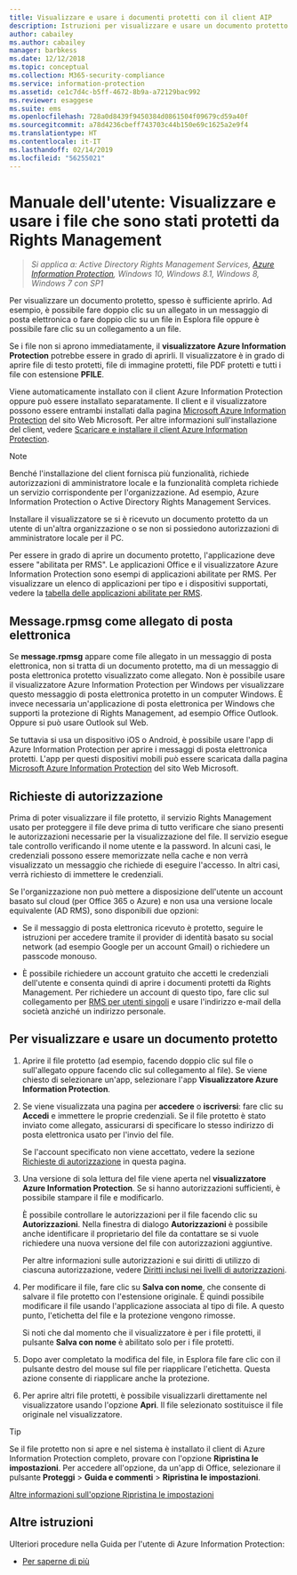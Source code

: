 ```yaml
---
title: Visualizzare e usare i documenti protetti con il client AIP
description: Istruzioni per visualizzare e usare un documento protetto che richiede l'installazione del client Azure Information Protection.
author: cabailey
ms.author: cabailey
manager: barbkess
ms.date: 12/12/2018
ms.topic: conceptual
ms.collection: M365-security-compliance
ms.service: information-protection
ms.assetid: ce1c7d4c-b5ff-4672-8b9a-a72129bac992
ms.reviewer: esaggese
ms.suite: ems
ms.openlocfilehash: 728a0d8439f9450384d0861504f09679cd59a40f
ms.sourcegitcommit: a78d4236cbeff743703c44b150e69c1625a2e9f4
ms.translationtype: HT
ms.contentlocale: it-IT
ms.lasthandoff: 02/14/2019
ms.locfileid: "56255021"
---
```

# <a name="user-guide-view-and-use-files-that-have-been-protected-by-rights-management"></a>Manuale dell'utente: Visualizzare e usare i file che sono stati protetti da Rights Management

>*Si applica a: Active Directory Rights Management Services, [Azure Information Protection](https://azure.microsoft.com/pricing/details/information-protection), Windows 10, Windows 8.1, Windows 8, Windows 7 con SP1*

Per visualizzare un documento protetto, spesso è sufficiente aprirlo. Ad esempio, è possibile fare doppio clic su un allegato in un messaggio di posta elettronica o fare doppio clic su un file in Esplora file oppure è possibile fare clic su un collegamento a un file.

Se i file non si aprono immediatamente, il **visualizzatore Azure Information Protection** potrebbe essere in grado di aprirli. Il visualizzatore è in grado di aprire file di testo protetti, file di immagine protetti, file PDF protetti e tutti i file con estensione **PFILE**.

Viene automaticamente installato con il client Azure Information Protection oppure può essere installato separatamente. Il client e il visualizzatore possono essere entrambi installati dalla pagina [Microsoft Azure Information Protection](https://go.microsoft.com/fwlink/?LinkId=303970) del sito Web Microsoft. Per altre informazioni sull'installazione del client, vedere [Scaricare e installare il client Azure Information Protection](install-client-app.md).

> [!NOTE]
> Benché l'installazione del client fornisca più funzionalità, richiede autorizzazioni di amministratore locale e la funzionalità completa richiede un servizio corrispondente per l'organizzazione. Ad esempio, Azure Information Protection o Active Directory Rights Management Services.
> 
> Installare il visualizzatore se si è ricevuto un documento protetto da un utente di un'altra organizzazione o se non si possiedono autorizzazioni di amministratore locale per il PC.

Per essere in grado di aprire un documento protetto, l'applicazione deve essere "abilitata per RMS". Le applicazioni Office e il visualizzatore Azure Information Protection sono esempi di applicazioni abilitate per RMS. Per visualizzare un elenco di applicazioni per tipo e i dispositivi supportati, vedere la [tabella delle applicazioni abilitate per RMS](../requirements-applications.md#rms-enlightened-applications).  
## <a name="messagerpmsg-as-an-email-attachment"></a>Message.rpmsg come allegato di posta elettronica

Se **message.rpmsg** appare come file allegato in un messaggio di posta elettronica, non si tratta di un documento protetto, ma di un messaggio di posta elettronica protetto visualizzato come allegato. Non è possibile usare il visualizzatore Azure Information Protection per Windows per visualizzare questo messaggio di posta elettronica protetto in un computer Windows. È invece necessaria un'applicazione di posta elettronica per Windows che supporti la protezione di Rights Management, ad esempio Office Outlook. Oppure si può usare Outlook sul Web.

Se tuttavia si usa un dispositivo iOS o Android, è possibile usare l'app di Azure Information Protection per aprire i messaggi di posta elettronica protetti. L'app per questi dispositivi mobili può essere scaricata dalla pagina [Microsoft Azure Information Protection](https://go.microsoft.com/fwlink/?LinkId=303970) del sito Web Microsoft.

## <a name="prompts-for-authentication"></a>Richieste di autorizzazione

Prima di poter visualizzare il file protetto, il servizio Rights Management usato per proteggere il file deve prima di tutto verificare che siano presenti le autorizzazioni necessarie per la visualizzazione del file. Il servizio esegue tale controllo verificando il nome utente e la password. In alcuni casi, le credenziali possono essere memorizzate nella cache e non verrà visualizzato un messaggio che richiede di eseguire l'accesso. In altri casi, verrà richiesto di immettere le credenziali.

Se l'organizzazione non può mettere a disposizione dell'utente un account basato sul cloud (per Office 365 o Azure) e non usa una versione locale equivalente (AD RMS), sono disponibili due opzioni:

- Se il messaggio di posta elettronica ricevuto è protetto, seguire le istruzioni per accedere tramite il provider di identità basato su social network (ad esempio Google per un account Gmail) o richiedere un passcode monouso.

- È possibile richiedere un account gratuito che accetti le credenziali dell'utente e consenta quindi di aprire i documenti protetti da Rights Management. Per richiedere un account di questo tipo, fare clic sul collegamento per [RMS per utenti singoli](https://go.microsoft.com/fwlink/?LinkId=309469) e usare l'indirizzo e-mail della società anziché un indirizzo personale. 

## <a name="to-view-and-use-a-protected-document"></a>Per visualizzare e usare un documento protetto

1. Aprire il file protetto (ad esempio, facendo doppio clic sul file o sull'allegato oppure facendo clic sul collegamento al file). Se viene chiesto di selezionare un'app, selezionare l'app **Visualizzatore Azure Information Protection**. 

2. Se viene visualizzata una pagina per **accedere** o **iscriversi**: fare clic su **Accedi** e immettere le proprie credenziali. Se il file protetto è stato inviato come allegato, assicurarsi di specificare lo stesso indirizzo di posta elettronica usato per l'invio del file.
    
    Se l'account specificato non viene accettato, vedere la sezione [Richieste di autorizzazione](#prompts-for-authentication) in questa pagina.

3. Una versione di sola lettura del file viene aperta nel **visualizzatore Azure Information Protection**. Se si hanno autorizzazioni sufficienti, è possibile stampare il file e modificarlo. 

    È possibile controllare le autorizzazioni per il file facendo clic su **Autorizzazioni**. Nella finestra di dialogo **Autorizzazioni** è possibile anche identificare il proprietario del file da contattare se si vuole richiedere una nuova versione del file con autorizzazioni aggiuntive.
    
    Per altre informazioni sulle autorizzazioni e sui diritti di utilizzo di ciascuna autorizzazione, vedere [Diritti inclusi nei livelli di autorizzazioni](../configure-usage-rights.md#rights-included-in-permissions-levels).

4. Per modificare il file, fare clic su **Salva con nome**, che consente di salvare il file protetto con l'estensione originale. È quindi possibile modificare il file usando l'applicazione associata al tipo di file. A questo punto, l'etichetta del file e la protezione vengono rimosse.
    
    Si noti che dal momento che il visualizzatore è per i file protetti, il pulsante **Salva con nome** è abilitato solo per i file protetti.
    
5. Dopo aver completato la modifica del file, in Esplora file fare clic con il pulsante destro del mouse sul file per riapplicare l'etichetta. Questa azione consente di riapplicare anche la protezione.

6. Per aprire altri file protetti, è possibile visualizzarli direttamente nel visualizzatore usando l'opzione **Apri**. Il file selezionato sostituisce il file originale nel visualizzatore. 

> [!TIP]
> Se il file protetto non si apre e nel sistema è installato il client di Azure Information Protection completo, provare con l'opzione **Ripristina le impostazioni**. Per accedere all'opzione, da un'app di Office, selezionare il pulsante **Proteggi** > **Guida e commenti** > **Ripristina le impostazioni**. 
> 
> [Altre informazioni sull'opzione Ripristina le impostazioni](client-admin-guide.md#more-information-about-the-reset-settings-option)

## <a name="other-instructions"></a>Altre istruzioni
Ulteriori procedure nella Guida per l'utente di Azure Information Protection:

-   [Per saperne di più](client-user-guide.md#what-do-you-want-to-do)

